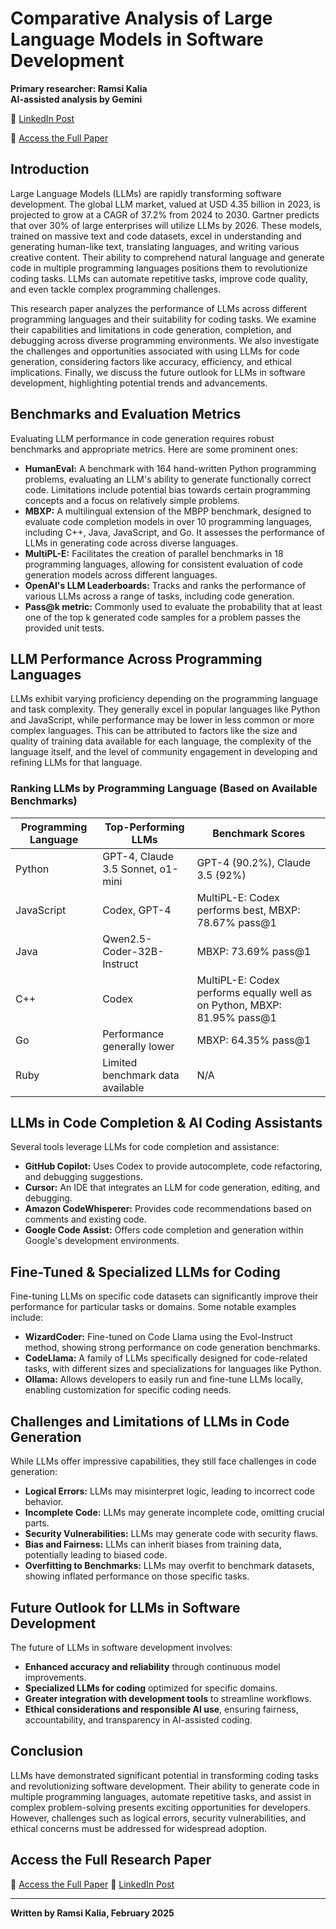 # Comparative Analysis of Large Language Models in Software Development

**Primary researcher: Ramsi Kalia**  
**AI-assisted analysis by Gemini**

:link: [LinkedIn Post](https://www.linkedin.com/posts/ramsikalia_comparative-analysis-of-llms-in-software-activity-7295446301603676160-ul6k?utm_source=share&utm_medium=member_desktop&rcm=ACoAAAnO1jkBXabJGpbgXYgLI5NmSrw-ACeEGP4)

📄
[Access the Full Paper](https://www.academia.edu/128171765/Comparative_Analysis_of_Large_Language_Models_in_Software_Development_Performance_Across_Programming_Languages_and_Code_Completion_Tools)

## **Introduction**

Large Language Models (LLMs) are rapidly transforming software development. The global LLM
market, valued at USD 4.35 billion in 2023, is projected to grow at a CAGR of 37.2% from 2024
to 2030. Gartner predicts that over 30% of large enterprises will utilize LLMs by 2026. These
models, trained on massive text and code datasets, excel in understanding and generating
human-like text, translating languages, and writing various creative content. Their ability to
comprehend natural language and generate code in multiple programming languages positions
them to revolutionize coding tasks. LLMs can automate repetitive tasks, improve code quality,
and even tackle complex programming challenges.

This research paper analyzes the performance of LLMs across different programming
languages and their suitability for coding tasks. We examine their capabilities and limitations in
code generation, completion, and debugging across diverse programming environments. We
also investigate the challenges and opportunities associated with using LLMs for code
generation, considering factors like accuracy, efficiency, and ethical implications. Finally, we
discuss the future outlook for LLMs in software development, highlighting potential trends and
advancements.

## **Benchmarks and Evaluation Metrics**

Evaluating LLM performance in code generation requires robust benchmarks and appropriate
metrics. Here are some prominent ones:

- **HumanEval:** A benchmark with 164 hand-written Python programming problems, evaluating an LLM's ability to generate functionally correct code. Limitations include potential bias towards certain programming concepts and a focus on relatively simple problems.
- **MBXP:** A multilingual extension of the MBPP benchmark, designed to evaluate code completion models in over 10 programming languages, including C++, Java, JavaScript, and Go. It assesses the performance of LLMs in generating code across diverse languages.
- **MultiPL-E:** Facilitates the creation of parallel benchmarks in 18 programming languages, allowing for consistent evaluation of code generation models across different languages.
- **OpenAI's LLM Leaderboards:** Tracks and ranks the performance of various LLMs across a range of tasks, including code generation.
- **Pass@k metric:** Commonly used to evaluate the probability that at least one of the top k generated code samples for a problem passes the provided unit tests.

## **LLM Performance Across Programming Languages**

LLMs exhibit varying proficiency depending on the programming language and task complexity. They generally excel in popular languages like Python and JavaScript, while performance may be lower in less common or more complex languages. This can be attributed to factors like the size and quality of training data available for each language, the complexity of the language itself, and the level of community engagement in developing and refining LLMs for that language.

### **Ranking LLMs by Programming Language (Based on Available Benchmarks)**

| Programming Language | Top-Performing LLMs               | Benchmark Scores                                                         |
| -------------------- | --------------------------------- | ------------------------------------------------------------------------ |
| Python               | GPT-4, Claude 3.5 Sonnet, o1-mini | GPT-4 (90.2%), Claude 3.5 (92%)                                          |
| JavaScript           | Codex, GPT-4                      | MultiPL-E: Codex performs best, MBXP: 78.67% pass@1                      |
| Java                 | Qwen2.5-Coder-32B-Instruct        | MBXP: 73.69% pass@1                                                      |
| C++                  | Codex                             | MultiPL-E: Codex performs equally well as on Python, MBXP: 81.95% pass@1 |
| Go                   | Performance generally lower       | MBXP: 64.35% pass@1                                                      |
| Ruby                 | Limited benchmark data available  | N/A                                                                      |

## **LLMs in Code Completion & AI Coding Assistants**

Several tools leverage LLMs for code completion and assistance:

- **GitHub Copilot:** Uses Codex to provide autocomplete, code refactoring, and debugging suggestions.
- **Cursor:** An IDE that integrates an LLM for code generation, editing, and debugging.
- **Amazon CodeWhisperer:** Provides code recommendations based on comments and existing code.
- **Google Code Assist:** Offers code completion and generation within Google's development environments.

## **Fine-Tuned & Specialized LLMs for Coding**

Fine-tuning LLMs on specific code datasets can significantly improve their performance for particular tasks or domains. Some notable examples include:

- **WizardCoder:** Fine-tuned on Code Llama using the Evol-Instruct method, showing strong performance on code generation benchmarks.
- **CodeLlama:** A family of LLMs specifically designed for code-related tasks, with different sizes and specializations for languages like Python.
- **Ollama:** Allows developers to easily run and fine-tune LLMs locally, enabling customization for specific coding needs.

## **Challenges and Limitations of LLMs in Code Generation**

While LLMs offer impressive capabilities, they still face challenges in code generation:

- **Logical Errors:** LLMs may misinterpret logic, leading to incorrect code behavior.
- **Incomplete Code:** LLMs may generate incomplete code, omitting crucial parts.
- **Security Vulnerabilities:** LLMs may generate code with security flaws.
- **Bias and Fairness:** LLMs can inherit biases from training data, potentially leading to biased code.
- **Overfitting to Benchmarks:** LLMs may overfit to benchmark datasets, showing inflated performance on those specific tasks.

## **Future Outlook for LLMs in Software Development**

The future of LLMs in software development involves:

- **Enhanced accuracy and reliability** through continuous model improvements.
- **Specialized LLMs for coding** optimized for specific domains.
- **Greater integration with development tools** to streamline workflows.
- **Ethical considerations and responsible AI use**, ensuring fairness, accountability, and transparency in AI-assisted coding.

## **Conclusion**

LLMs have demonstrated significant potential in transforming coding tasks and revolutionizing software development. Their ability to generate code in multiple programming languages, automate repetitive tasks, and assist in complex problem-solving presents exciting opportunities for developers. However, challenges such as logical errors, security vulnerabilities, and ethical concerns must be addressed for widespread adoption.

## **Access the Full Research Paper**

📄 [Access the Full Paper](https://www.academia.edu/128171765/Comparative_Analysis_of_Large_Language_Models_in_Software_Development_Performance_Across_Programming_Languages_and_Code_Completion_Tools)
:link: [LinkedIn Post](https://www.linkedin.com/posts/ramsikalia_comparative-analysis-of-llms-in-software-activity-7295446301603676160-ul6k?utm_source=share&utm_medium=member_desktop&rcm=ACoAAAnO1jkBXabJGpbgXYgLI5NmSrw-ACeEGP4)

---

**Written by Ramsi Kalia, February 2025**
